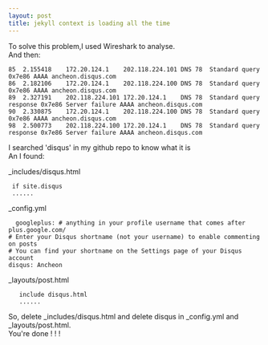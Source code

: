 ```yaml
---
layout: post
title: jekyll context is loading all the time 
---
```

<!-- more -->
To solve this problem,I used Wireshark to analyse.       
And then:       
```shell
85	2.155418	172.20.124.1	202.118.224.101	DNS	78	Standard query 0x7e86 AAAA ancheon.disqus.com
86	2.182106	172.20.124.1	202.118.224.100	DNS	78	Standard query 0x7e86 AAAA ancheon.disqus.com
89	2.327191	202.118.224.101	172.20.124.1	DNS	78	Standard query response 0x7e86 Server failure AAAA ancheon.disqus.com
90	2.330875	172.20.124.1	202.118.224.100	DNS	78	Standard query 0x7e86 AAAA ancheon.disqus.com
98	2.500773	202.118.224.100	172.20.124.1	DNS	78	Standard query response 0x7e86 Server failure AAAA ancheon.disqus.com
```      
I searched 'disqus' in my github repo to know what it is       
An I found:   

_includes/disqus.html       
```shell
 if site.disqus 
 ......
```       
_config.yml
```shell
  googleplus: # anything in your profile username that comes after plus.google.com/
# Enter your Disqus shortname (not your username) to enable commenting on posts
# You can find your shortname on the Settings page of your Disqus account
disqus: Ancheon
```      
_layouts/post.html
```shell
   include disqus.html
   ......
```      
So, delete _includes/disqus.html and delete disqus in _config.yml and _layouts/post.html.      
You're done ! ! !
